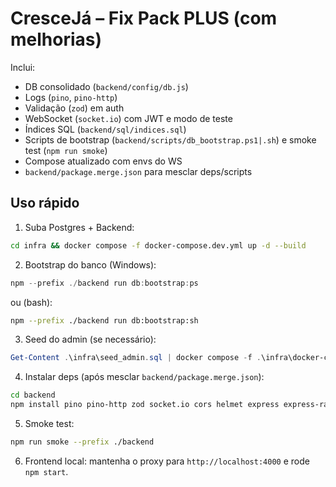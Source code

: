 # CresceJá – Fix Pack PLUS (com melhorias)

Inclui:
- DB consolidado (`backend/config/db.js`)
- Logs (`pino`, `pino-http`)
- Validação (`zod`) em auth
- WebSocket (`socket.io`) com JWT e modo de teste
- Índices SQL (`backend/sql/indices.sql`)
- Scripts de bootstrap (`backend/scripts/db_bootstrap.ps1|.sh`) e smoke test (`npm run smoke`)
- Compose atualizado com envs do WS
- `backend/package.merge.json` para mesclar deps/scripts

## Uso rápido
1) Suba Postgres + Backend:
```bash
cd infra && docker compose -f docker-compose.dev.yml up -d --build
```

2) Bootstrap do banco (Windows):
```powershell
npm --prefix ./backend run db:bootstrap:ps
```
ou (bash):
```bash
npm --prefix ./backend run db:bootstrap:sh
```

3) Seed do admin (se necessário):
```powershell
Get-Content .\infra\seed_admin.sql | docker compose -f .\infra\docker-compose.dev.yml exec -T postgres psql -U cresceja -d cresceja_db -v ON_ERROR_STOP=1
```

4) Instalar deps (após mesclar `backend/package.merge.json`):
```bash
cd backend
npm install pino pino-http zod socket.io cors helmet express express-rate-limit jsonwebtoken bcrypt pg nodemon --save
```

5) Smoke test:
```bash
npm run smoke --prefix ./backend
```

6) Frontend local: mantenha o proxy para `http://localhost:4000` e rode `npm start`.
